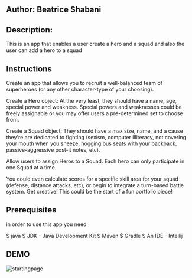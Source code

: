 ## Author: Beatrice Shabani
## Description:
This is an app that enables a user create a hero and a squad and also the user can add a hero to a squad

## Instructions
Create an app that allows you to recruit a well-balanced team of superheroes (or any other character-type of your choosing).

Create a Hero object: At the very least, they should have a name, age, special power and weakness. Special powers and weaknesses could be freely assignable or you may offer users a pre-determined set to choose from.

Create a Squad object: They should have a max size, name, and a cause they're are dedicated to fighting (sexism, computer illiteracy, not covering your mouth when you sneeze, hogging bus seats with your backpack, passive-aggressive post-it notes, etc).

Allow users to assign Heros to a Squad. Each hero can only participate in one Squad at a time.

You could even calculate scores for a specific skill area for your squad (defense, distance attacks, etc), or begin to integrate a turn-based battle system. Get creative! This could be the start of a fun portfolio piece!

## Prerequisites
in order to use this app you need

$ java
$ JDK - Java Development Kit
$ Maven
$ Gradle
$ An IDE - Intellij

## DEMO
![startingpage](/home/akilah-student/Downloads/Squadip/src/main/resources/public/images/hello.png)
